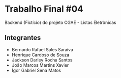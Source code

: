 # Trabalho Final #04
Backend (Fictício) do projeto CGAE - Listas Eletrônicas

## Integrantes
- Bernardo Rafael Sales Saraiva
- Henrique Cardoso de Souza
- Jackson Darley Rocha Santos
- João Marcos Martins Xavier
- Ígor Gabriel Sena Matos
